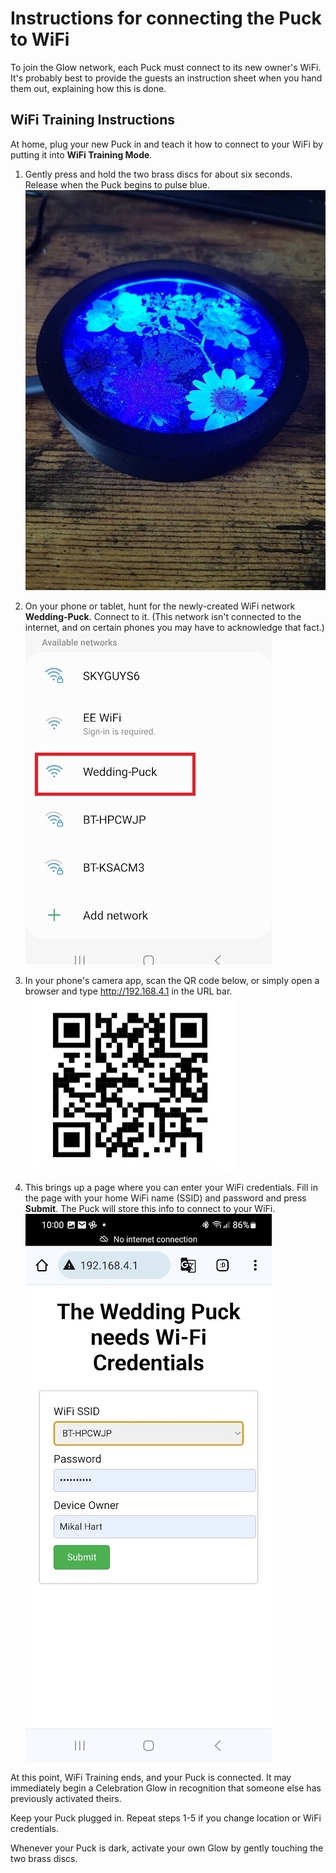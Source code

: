 # Instructions for connecting the Puck to WiFi

To join the Glow network, each Puck must connect to its new owner's WiFi. It's probably best to provide the guests an instruction sheet when you hand them out, explaining how this is done.

## WiFi Training Instructions

At home, plug your new Puck in and teach it how to connect to your WiFi by putting it into **WiFi Training Mode**.

1. Gently press and hold the two brass discs for about six seconds.  Release when the Puck begins to pulse blue.
![Blue Glow](Images/Blue-Glow.jpg)

1. On your phone or tablet, hunt for the newly-created WiFi network **Wedding-Puck**.  Connect to it.  (This network isn't connected to the internet, and on certain phones you may have to acknowledge that fact.)
![WiFi SSIDs](Images/WiFi-SSIDs.jpg)

1. In your phone's camera app, scan the QR code below, or simply open a browser and type <http://192.168.4.1> in the URL bar.
![QR for Credentials](Images/QR-for-Credentials.jpg)

1. This brings up a page where you can enter your WiFi credentials. Fill in the page with your home WiFi name (SSID) and password and press **Submit**.  The Puck will store this info to connect to your WiFi.
![Enter Credentials](Images/Wedding-Puck-Needs-WiFi-Credentials.jpg)

At this point, WiFi Training ends, and your Puck is connected.  It may immediately begin a Celebration Glow in recognition that someone else has previously activated theirs.

Keep your Puck plugged in.  Repeat steps 1-5 if you change location or WiFi credentials.

Whenever your Puck is dark, activate your own Glow by gently touching the two brass discs.

